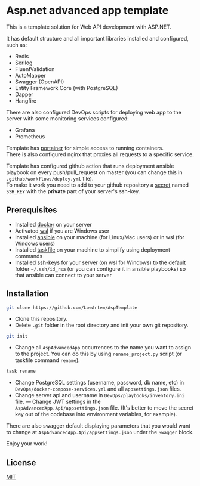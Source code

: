 # Asp.net advanced app template

This is a template solution for Web API development with ASP.NET.

It has default structure and all important libraries installed and configured, such as:

- Redis
- Serilog
- FluentValidation
- AutoMapper
- Swagger (OpenAPI)
- Entity Framework Core (with PostgreSQL)
- Dapper
- Hangfire

There are also configured DevOps scripts for deploying web app to the server with some monitoring services configured:

- Grafana
- Prometheus

Template has [portainer](https://portainer.io) for simple access to running containers.\
There is also configured nginx that proxies all requests to a specific service.

Template has configured github action that runs deployment ansible playbook on every push/pull_request on master (you can change this in `.github/workflows/deploy.yml` file).\
To make it work you need to add to your github repository a [secret](https://docs.github.com/actions/security-guides/using-secrets-in-github-actions) named `SSH_KEY` with the **private** part of your server's ssh-key.

## Prerequisites

- Installed [docker](https://docs.docker.com/engine/install/) on your server
- Activated [wsl](https://learn.microsoft.com/windows/wsl/install) if you are Windows user
- Installed [ansible](https://docs.ansible.com/ansible/latest/installation_guide/intro_installation.html#pip-install) on your machine (for Linux/Mac users) or in wsl (for Windows users)
- Installed [taskfile](https://taskfile.dev) on your machine to simplify using deployment commands
- Installed [ssh-keys](https://www.ssh.com/academy/ssh/keygen) for your server (on wsl for Windows) to the default folder `~/.ssh/id_rsa` (or you can configure it in ansible playbooks) so that ansible can connect to your server

## Installation

```bash
git clone https://github.com/LowArtem/AspTemplate
```

- Clone this repository.
- Delete `.git` folder in the root directory and init your own git repository.

```bash
git init
```

- Change all `AspAdvancedApp` occurrences to the name you want to assign to the project. You can do this by using `rename_project.py` script (or taskfile command `rename`).

```bash
task rename
```

- Change PostgreSQL settings (username, password, db name, etc) in `DevOps/docker-compose-services.yml` and all `appsettings.json` files.
- Change server api and username in `DevOps/playbooks/inventory.ini` file.
— Change JWT settings in the `AspAdvancedApp.Api/appsettings.json` file. (It's better to move the secret key out of the codebase into environment variables, for example).

There are also swagger default displaying parameters that you would want to change at `AspAdvancedApp.Api/appsettings.json` under the `Swagger` block.

Enjoy your work!

## License

[MIT](https://choosealicense.com/licenses/mit/)
